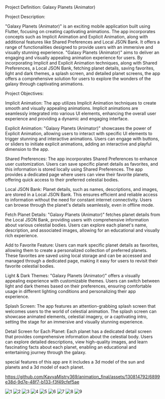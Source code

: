 Project Definition: Galaxy Planets (Animator)

Project Description:

"Galaxy Planets (Animator)" is an exciting mobile application built using Flutter, focusing on
creating captivating animations. The app incorporates concepts such as Implicit Animation and
Explicit Animation, along with additional features like Shared Preferences and Local JSON
Bank. It offers a range of functionalities designed to provide users with an immersive and
visually stunning experience.
"Galaxy Planets (Animator)" aims to deliver an engaging and visually appealing animation
experience for users. By incorporating Implicit and Explicit Animation techniques, along with
Shared Preferences, a Local JSON Bank, fetching planet details, saving favorites, light and dark
themes, a splash screen, and detailed planet screens, the app offers a comprehensive solution for
users to explore the wonders of the galaxy through captivating animations.

Project Objectives:

Implicit Animation: The app utilizes Implicit Animation techniques to create smooth and
visually appealing animations. Implicit animations are seamlessly integrated into various UI
elements, enhancing the overall user experience and providing a dynamic and engaging interface.

Explicit Animation: "Galaxy Planets (Animator)" showcases the power of Explicit Animation,
allowing users to interact with specific UI elements to trigger stunning and interactive
animations. Users can engage with buttons, or sliders to initiate explicit animations, adding an
interactive and playful dimension to the app.

Shared Preferences: The app incorporates Shared Preferences to enhance user customization.
Users can save specific planet details as favorites, and this information is stored locally using
Shared Preferences. The app provides a dedicated page where users can view their favorite
planets, offering quick access to their preferred celestial bodies.

Local JSON Bank: Planet details, such as names, descriptions, and images, are stored in a Local
JSON Bank. This ensures efficient and reliable access to information without the need for
constant internet connectivity. Users can browse through the planet's details seamlessly, even in
offline mode.

Fetch Planet Details: "Galaxy Planets (Animator)" fetches planet details from the Local JSON
Bank, providing users with comprehensive information about various celestial bodies. Users can
explore each planet's name, description, and associated images, allowing for an educational and
visually rich experience.

Add to Favorite Feature: Users can mark specific planet details as favorites, allowing them to
create a personalized collection of preferred planets. These favorites are saved using local
storage and can be accessed and managed through a dedicated page, making it easy for users to
revisit their favorite celestial bodies.

Light & Dark Themes: "Galaxy Planets (Animator)" offers a visually appealing experience
with customizable themes. Users can switch between light and dark themes based on their
preferences, ensuring comfortable usage in different lighting conditions and personalizing their
app experience.

Splash Screen: The app features an attention-grabbing splash screen that welcomes users to the
world of celestial animation. The splash screen can showcase animated elements, celestial
imagery, or a captivating intro, setting the stage for an immersive and visually stunning
experience.

Detail Screen for Each Planet: Each planet has a dedicated detail screen that provides
comprehensive information about the celestial body. Users can explore detailed descriptions,
view high-quality images, and learn fascinating facts about each planet, enabling an educational
and entertaining journey through the galaxy.

special features of this app are it includes a 3d model of the sun and planets and a 3d model of each planet.


https://github.com/KavyaMistry369/animation_final/assets/130814792/6899e38d-9d7e-48f7-b133-f3f49cfef5ae



![1](https://github.com/KavyaMistry369/animation_final/assets/130814792/231cea7e-6401-41bb-a5ca-6376d9a9cb56)
![2](https://github.com/KavyaMistry369/animation_final/assets/130814792/ab16ddd4-c60f-43d3-8b38-8859d55912a9)
![3](https://github.com/KavyaMistry369/animation_final/assets/130814792/9ed12ad5-d463-41a6-a090-2bec402ccf76)
![4](https://github.com/KavyaMistry369/animation_final/assets/130814792/bf8623e8-da20-4f83-9b8f-d0fd27d7985a)
![5](https://github.com/KavyaMistry369/animation_final/assets/130814792/e3164cdb-cc81-409b-80c2-87d941cb158d)
![6](https://github.com/KavyaMistry369/animation_final/assets/130814792/a2d9180f-05ef-4dcc-bf71-8bef8983d3f7)
![7](https://github.com/KavyaMistry369/animation_final/assets/130814792/0141afaf-637a-4d7c-b99c-7fb3bde64951)
![8](https://github.com/KavyaMistry369/animation_final/assets/130814792/d74b2102-f45b-4bd2-b4a3-47f35d3a3a9a)
![9](https://github.com/KavyaMistry369/animation_final/assets/130814792/492937cf-aee0-4283-93af-ce7113ed574c)





